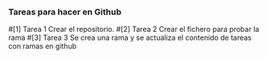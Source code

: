 ### Tareas para hacer en Github
#[1] Tarea 1 Crear el repositorio.
#[2] Tarea 2 Crear el fichero para probar la rama 
#[3] Tarea 3 Se crea una rama y se actualiza el contenido de tareas con ramas en github

